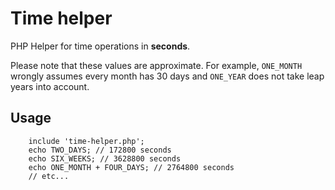 # Time helper

PHP Helper for time operations in **seconds**.

Please note that these values are approximate.
For example, `ONE_MONTH` wrongly assumes every month has 30 days and `ONE_YEAR` does not take leap years into account.

## Usage

		include 'time-helper.php';
		echo TWO_DAYS; // 172800 seconds
		echo SIX_WEEKS; // 3628800 seconds
		echo ONE_MONTH + FOUR_DAYS; // 2764800 seconds
		// etc...
